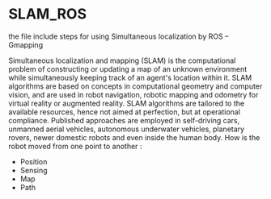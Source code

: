 # SLAM_ROS
the file include steps for using Simultaneous localization by ROS – Gmapping

Simultaneous localization and mapping (SLAM) is the computational problem of constructing or updating a map of an unknown environment while simultaneously keeping track of an agent's location within it. SLAM algorithms are based on concepts in computational geometry and computer vision, and are used in robot navigation, robotic mapping and odometry for virtual reality or augmented reality.
SLAM algorithms are tailored to the available resources, hence not aimed at perfection, but at operational compliance. Published approaches are employed in self-driving cars, unmanned aerial vehicles, autonomous underwater vehicles, planetary rovers, newer domestic robots and even inside the human body.
How is the robot moved from one point to another :
-	Position 
-	Sensing 
-	Map
-	Path 
















